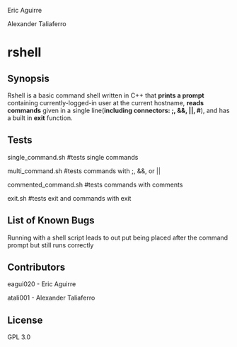 Eric Aguirre

Alexander Taliaferro

# rshell

## Synopsis

Rshell is a basic command shell written in C++ that **prints a prompt** 
containing currently-logged-in user at the current hostname, **reads commands** 
given in a single line(**including connectors: ;, &&, ||, #**), 
and has a built in **exit** function.

## Tests

single_command.sh #tests single commands

multi_command.sh #tests commands with ;, &&, or ||

commented_command.sh #tests commands with comments

exit.sh #tests exit and commands with exit

## List of Known Bugs

Running with a shell script leads to out put being placed after the command prompt
but still runs correctly

## Contributors

eagui020 - Eric Aguirre

atali001 - Alexander Taliaferro

## License

GPL 3.0
